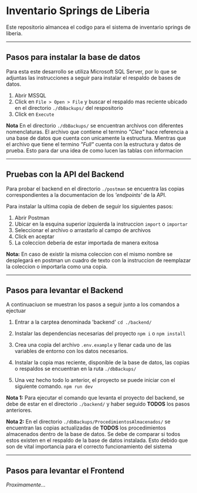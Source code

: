 # Inventario Springs de Liberia

Este repositorio almancea el codigo para el sistema de inventario
springs de liberia.

---

## Pasos para instalar la base de datos

Para esta este desarrollo se utiliza Microsoft SQL Server, por lo que se adjuntas las instrucciones a seguir para instalar el respaldo de bases de datos.

1. Abrir MSSQL
2. Click en `File > Open > File` y buscar el respaldo mas reciente ubicado en el directorio `./dbBackups/` del respositorio
3. Click en `Execute`

**Nota** En el directorio `./dbBackups/` se encuentran archivos con diferentes nomenclaturas. El archivo que contiene el termino *"Clea"* hace referencia a una base de datos que cuenta con unicamente la estructura. Mientras que el archivo que tiene el termino *"Full"* cuenta con la estructura y datos de prueba. Esto para dar una idea de como lucen las tablas con informacion

---

## Pruebas con la API del Backend

Para probar el backend en el directorio `./postman` se encuentra las copias correspondientes a la documentacion de los *'endpoints'* de la API.

Para instalar la ultima copia de deben de seguir los siguientes pasos:

1. Abrir Postman
2. Ubicar en la esquina superior izquierda la instruccion `import` o `importar`
3. Seleccionar el archivo o arrastarlo al campo de archivos
4. Click en aceptar
5. La coleccion deberia de estar importada de manera exitosa

**Nota:** En caso de existir la misma coleccion con el mismo nombre se desplegará en postman un cuadro de texto con la instruccion de reemplazar la coleccion o importarla como una copia.

---

## Pasos para levantar el Backend

A continuaciuon se muestran los pasos a seguir junto a los comandos a ejectuar

1. Entrar a la carptea denominada 'backend'
  `cd ./backend/`
2. Instalar las dependencias necesarias del proyecto
  `npm i` o `npm install`
3. Crea una copia del archivo `.env.example` y llenar cada uno de las variables de entorno con los datos necesarios.

4. Instalar la copia mas reciente, disponible de la base de datos, las copias o respaldos se encuentran en la ruta `./dbBackups/`

5. Una vez hecho todo lo anterior, el proyecto se puede iniciar con el siguiente comando.
  `npm run dev`

  **Nota 1:** Para ejecutar el comando que levanta el proyecto del backend, se debe de estar en el directorio `./backend/` y haber seguido **TODOS** los pasos anteriores.

  **Nota 2:** En el directorio `./dbBackups/ProcedimientosAlmacenados/` se encuentran las copias actualizadas de **TODOS** los procedimientos almacenados dentro de la base de datos. Se debe de comparar si todos estos existen en el respaldo de la base de datos instalada. Esto debido que son de vital importancia para el correcto funcionamiento del sistema

---

## Pasos para levantar el Frontend

*Proximamente...*

